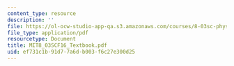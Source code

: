 ```yaml
---
content_type: resource
description: ''
file: https://ol-ocw-studio-app-qa.s3.amazonaws.com/courses/8-03sc-physics-iii-vibrations-and-waves-fall-2016/ef731c1b91d77a6db003f6c27e300d25_MIT8_03SCF16_Textbook.pdf
file_type: application/pdf
resourcetype: Document
title: MIT8_03SCF16_Textbook.pdf
uid: ef731c1b-91d7-7a6d-b003-f6c27e300d25
---
```

